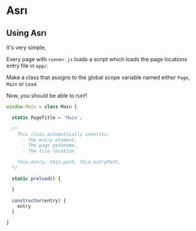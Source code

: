 # Asrı

## Using Asrı
It's very simple,

Every page with `runner.js` loads a script which loads the page locations entry file in `app/`.

Make a class that assigns to the global scope variable named either `Page`, `Main` or `Load`.

Now, you should be able to run!!

```js
window.Main = class Main {

  static PageTitle = 'Main';

  /*
    This class automatically inherits:
      - The entry element,
      - The page pathname,
      - The file location.

    this.entry, this.path, this.entryPath,
  */

  static preload() {

  }

  constructor(entry) {
    entry
  }

}
```

